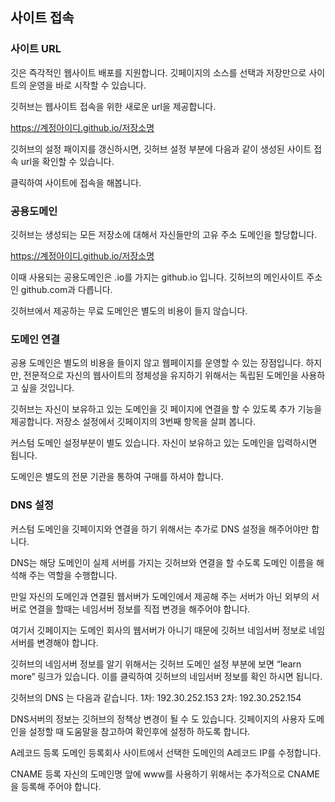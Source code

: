 ## 사이트 접속

### 사이트 URL
깃은 즉각적인 웹사이트 배포를 지원합니다. 깃페이지의 소스를 선택과 저장만으로 사이트의 운영을 바로 시작할 수 있습니다.

깃허브는 웹사이트 접속을 위한 새로운 url을 제공합니다.

https://계정아이디.github.io/저장소명

깃허브의 설정 패이지를 갱신하시면, 깃허브 설정 부분에 다음과 같이 생성된 사이트 접속 url을 확인할 수 있습니다.

 

클릭하여 사이트에 접속을 해봅니다.

 

### 공용도메인
깃허브는 생성되는 모든 저장소에 대해서 자신들만의 고유 주소 도메인을 할당합니다.

https://계정아이디.github.io/저장소명

이때 사용되는 공용도메인은 .io를 가지는 github.io 입니다. 깃허브의 메인사이트 주소인 github.com과 다릅니다.

깃허브에서 제공하는 무료 도메인은 별도의 비용이 들지 않습니다. 

### 도메인 연결
공용 도메인은 별도의 비용을 들이지 않고 웹페이지를 운영할 수 있는 장점입니다. 하지만, 전문적으로 자신의 웹사이트의 정체성을 유지하기 위해서는 독립된 도메인을 사용하고 싶을 것입니다.

깃허브는 자신이 보유하고 있는 도메인을 깃 페이지에 연결을 할 수 있도록 추가 기능을 제공합니다. 저장소 설정에서 깃페이지의 3번째 항목을 살펴 봅니다.

커스텀 도메인 설정부분이 별도 있습니다. 자신이 보유하고 있는 도메인을 입력하시면 됩니다.

 

도메인은 별도의 전문 기관을 통하여 구매를 하셔야 합니다.

### DNS 설정
커스텀 도메인을 깃페이지와 연결을 하기 위해서는 추가로 DNS 설정을 해주어야만 합니다.

DNS는 해당 도메인이 실제 서버를 가지는 깃허브와 연결을 할 수도록 도메인 이름을 해석해 주는 역할을 수행합니다.

만일 자신의 도메인과 연결된 웹서버가 도메인에서 제공해 주는 서버가 아닌 외부의 서버로 연결을 할때는 네임서버 정보를 직접 변경을 해주어야 합니다.

여기서 깃페이지는 도메인 회사의 웹서버가 아니기 때문에 깃허브 네임서버 정보로 네임서버를 변경해야 합니다. 

깃허브의 네임서버 정보를 알기 위해서는 깃허브 도메인 설정 부분에 보면 “learn more” 링크가 있습니다. 이를 클릭하여 깃허브의 네임서버 정보를 확인 하시면 됩니다.

깃허브의 DNS 는 다음과 같습니다.
1차: 192.30.252.153
2차: 192.30.252.154

DNS서버의 정보는 깃허브의 정책상 변경이 될 수 도 있습니다. 깃페이지의 사용자 도메인을 설정할 때 도움말을 참고하여 확인후에 설정하 하도록 합니다.

A레코드 등록
도메인 등록회사 사이트에서 선택한 도메인의 A레코드 IP를 수정합니다.

 

CNAME  등록
자신의 도메인명 앞에 www를 사용하기 위해서는 추가적으로 CNAME을 등록해 주어야 합니다.